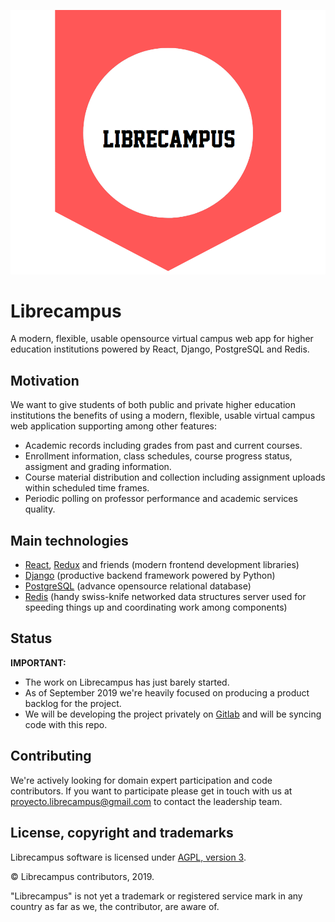 ![Librecampus Logo](https://github.com/librecampus/librecampus/blob/master/assets/images/logos/logo-librecampus-transparent.png?raw=true)

# Librecampus

A modern, flexible, usable opensource virtual campus web app for higher education institutions 
powered by React, Django, PostgreSQL and Redis.

## Motivation

We want to give students of both public and private higher education institutions the benefits of
using a modern, flexible, usable virtual campus web application supporting among other features:

* Academic records including grades from past and current courses.
* Enrollment information, class schedules, course progress status, assigment and grading information.
* Course material distribution and collection including assignment uploads within scheduled time frames.
* Periodic polling on professor performance and academic services quality.

## Main technologies

* [React](https://reactjs.org/), [Redux](https://redux.js.org/) and friends (modern frontend development libraries)
* [Django](https://www.djangoproject.com) (productive backend framework powered by Python)
* [PostgreSQL](https://www.postgresql.org/) (advance opensource relational database)
* [Redis](https://redis.io) (handy swiss-knife networked data structures server used for speeding things up and coordinating work among components)

## Status

**IMPORTANT:** 

* The work on Librecampus has just barely started.
* As of September 2019 we're heavily focused on producing a product backlog for the project.
* We will be developing the project privately on [Gitlab](https://gitlab.com/librecampus) and will be syncing code with this repo.

## Contributing

We're actively looking for domain expert participation and code contributors. 
If you want to participate please get in touch with us at [proyecto.librecampus@gmail.com](mailto://proyecto.librecampus@gmail.com) to contact the leadership team.

## License, copyright and trademarks

Librecampus software is licensed under [AGPL, version 3](https://www.gnu.org/licenses/agpl-3.0.en.html).

&copy; Librecampus contributors, 2019.

"Librecampus" is not yet a trademark or registered service mark in any country as far as we, the contributor, are aware of.
